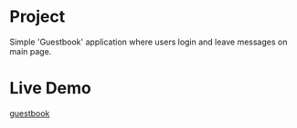 # Project
Simple 'Guestbook' application where users login and leave messages on main page.

# Live Demo
[guestbook](https://guestbook-jg.herokuapp.com)
